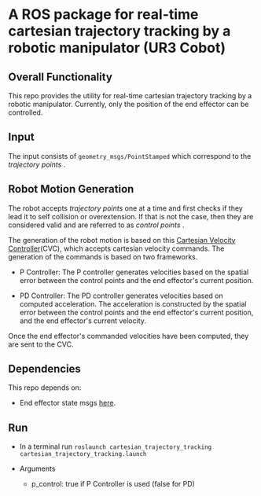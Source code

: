 # A ROS package for real-time cartesian trajectory tracking by a robotic manipulator (UR3 Cobot)

## Overall Functionality
This repo provides the utility for real-time cartesian trajectory tracking by a robotic manipulator. Currently, only the position of the end effector can be controlled.

## Input 
The input consists of `geometry_msgs/PointStamped` which correspond to the <em> trajectory points </em>.

## Robot Motion Generation
The robot accepts <em> trajectory points </em> one at a time and first checks if they lead it to self collision or overextension. If that is not the case, then they are considered valid and are referred to as <em> control points </em>.

The generation of the robot motion is based on this [Cartesian Velocity Controller](https://github.com/ThanasisTs/manos_control)(CVC), which accepts cartesian velocity commands. The generation of the commands is based on two frameworks. 

* P Controller: The P controller generates velocities based on the spatial error between the control points and the end effector's current position.

* PD Controller: The PD controller generates velocities based on computed acceleration. The acceleration is constructed by the spatial error between the control points and the end effector's current position, and the end effector's current velocity.

Once the end effector's commanded velocities have been computed, they are sent to the CVC.
 
## Dependencies 
This repo depends on:
* End effector state msgs [here](https://github.com/Roboskel_Manipulation/trajectory_execution_pkg/tree/master/trajectory_execution_msgs).

## Run 
* In a terminal run `roslaunch cartesian_trajectory_tracking cartesian_trajectory_tracking.launch`

* Arguments
   * p_control: true if P Controller is used (false for PD)
